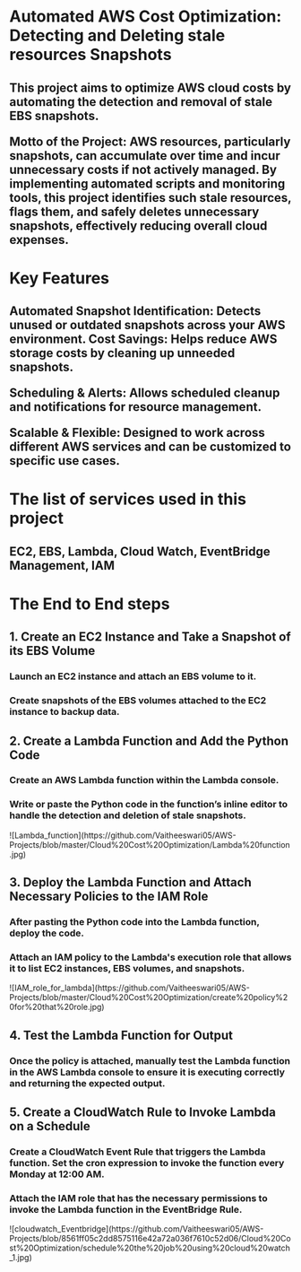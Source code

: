 <h1>Automated AWS Cost Optimization: Detecting and Deleting stale resources Snapshots</h1>
<h2>This project aims to optimize AWS cloud costs by automating the detection and removal of stale EBS snapshots. 
  
Motto of the Project:
AWS resources, particularly snapshots, can accumulate over time and incur unnecessary costs if not actively managed. By implementing automated scripts and monitoring tools, this project identifies such stale resources, flags them, and safely deletes unnecessary snapshots, effectively reducing overall cloud expenses.</h2>

<h1>Key Features</h1>

<h2>Automated Snapshot Identification: Detects unused or outdated snapshots across your AWS environment.
Cost Savings: Helps reduce AWS storage costs by cleaning up unneeded snapshots.

Scheduling & Alerts: Allows scheduled cleanup and notifications for resource management.

Scalable & Flexible: Designed to work across different AWS services and can be customized to specific use cases.</h2>

<h1>The list of services used in this project</h1>
<h2>EC2, EBS, Lambda, Cloud Watch, EventBridge Management, IAM </h2> 

<h1>The End to End steps</h1>
<h2>1. Create an EC2 Instance and Take a Snapshot of its EBS Volume</h2>
        <h3>Launch an EC2 instance and attach an EBS volume to it.</h3>
        <h3>Create snapshots of the EBS volumes attached to the EC2 instance to backup data.</h3>

<h2>2. Create a Lambda Function and Add the Python Code</h2>
        <h3>Create an AWS Lambda function within the Lambda console.</h3>
        <h3>Write or paste the Python code in the function’s inline editor to handle the detection and deletion of stale snapshots.</h3>
        ![Lambda_function](https://github.com/Vaitheeswari05/AWS-Projects/blob/master/Cloud%20Cost%20Optimization/Lambda%20function.jpg)

<h2>3. Deploy the Lambda Function and Attach Necessary Policies to the IAM Role</h2>
        <h3>After pasting the Python code into the Lambda function, deploy the code.</h3>
        <h3>Attach an IAM policy to the Lambda's execution role that allows it to list EC2 instances, EBS volumes, and snapshots.</h3>
        ![IAM_role_for_lambda](https://github.com/Vaitheeswari05/AWS-Projects/blob/master/Cloud%20Cost%20Optimization/create%20policy%20for%20that%20role.jpg)

<h2>4. Test the Lambda Function for Output
        <h3>Once the policy is attached, manually test the Lambda function in the AWS Lambda console to ensure it is executing correctly and returning the expected output.</h3>
</h2>
<h2>5. Create a CloudWatch Rule to Invoke Lambda on a Schedule</h2>
        <h3>Create a CloudWatch Event Rule that triggers the Lambda function. Set the cron expression to invoke the function every Monday at 12:00 AM.</h3>
        <h3>Attach the IAM role that has the necessary permissions to invoke the Lambda function in the EventBridge Rule.</h3>
![cloudwatch_Eventbridge](https://github.com/Vaitheeswari05/AWS-Projects/blob/8561ff05c2dd8575116e42a72a036f7610c52d06/Cloud%20Cost%20Optimization/schedule%20the%20job%20using%20cloud%20watch_1.jpg)
